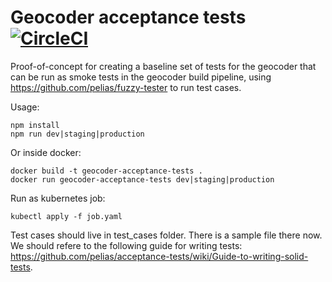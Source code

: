 # Geocoder acceptance tests [![CircleCI](https://circleci.com/gh/entur/geocoder-acceptance-tests.svg?style=svg&circle-token=06bc92fa350171da8c30f460ff5696edeb1ad579)](https://circleci.com/gh/entur/geocoder-acceptance-tests)

Proof-of-concept for creating a baseline set of tests for the geocoder that can be run as smoke tests in the geocoder build pipeline, using https://github.com/pelias/fuzzy-tester to run test cases.

Usage:

    npm install
    npm run dev|staging|production

Or inside docker:

    docker build -t geocoder-acceptance-tests .
    docker run geocoder-acceptance-tests dev|staging|production

Run as kubernetes job:

    kubectl apply -f job.yaml

Test cases should live in test_cases folder. There is a sample file there now. We should refere to the following guide for writing tests: https://github.com/pelias/acceptance-tests/wiki/Guide-to-writing-solid-tests.
